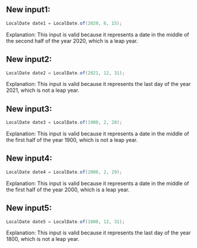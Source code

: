 ## New input1:
```java
LocalDate date1 = LocalDate.of(2020, 6, 15);
```
Explanation: This input is valid because it represents a date in the middle of the second half of the year 2020, which is a leap year.

## New input2:
```java
LocalDate date2 = LocalDate.of(2021, 12, 31);
```
Explanation: This input is valid because it represents the last day of the year 2021, which is not a leap year.

## New input3:
```java
LocalDate date3 = LocalDate.of(1900, 2, 28);
```
Explanation: This input is valid because it represents a date in the middle of the first half of the year 1900, which is not a leap year.

## New input4:
```java
LocalDate date4 = LocalDate.of(2000, 2, 29);
```
Explanation: This input is valid because it represents a date in the middle of the first half of the year 2000, which is a leap year.

## New input5:
```java
LocalDate date5 = LocalDate.of(1800, 12, 31);
```
Explanation: This input is valid because it represents the last day of the year 1800, which is not a leap year.
